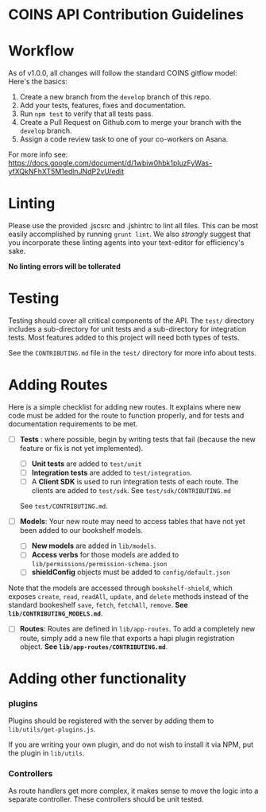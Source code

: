 COINS API Contribution Guidelines
=========

# Workflow
As of v1.0.0, all changes will follow the standard COINS gitflow model: Here's the basics:
1. Create a new branch from the `develop` branch of this repo.
1. Add your tests, features, fixes and documentation.
1. Run `npm test` to verify that all tests pass.
1. Create a Pull Request on Github.com to merge your branch with the `develop` branch.
1. Assign a code review task to one of your co-workers on Asana.

For more info see: https://docs.google.com/document/d/1wbiw0hbk1pluzFyWas-yfXQkNFhXT5M1edlnJNdP2vU/edit

# Linting

Please use the provided .jscsrc and .jshintrc to lint all files. This can be most easily accomplished by running `grunt lint`. We also *strongly* suggest that you incorporate these linting agents into your text-editor for efficiency's sake.

**No linting errors will be tollerated**

# Testing

Testing should cover all critical components of the API. The `test/` directory includes a sub-directory for unit tests and a sub-directory for integration tests. Most features added to this project will need both types of tests.

See the `CONTRIBUTING.md` file in the `test/` directory for more info about tests.

# Adding Routes

Here is a simple checklist for adding new routes. It explains where new code must be added for the route to function properly, and for tests and documentation requirements to be met.

- [ ] **Tests** : where possible, begin by writing tests that fail (because the new feature or fix is not yet implemented).
  - [ ] **Unit tests** are added to `test/unit`
  - [ ] **Integration tests** are added to `test/integration`.
  - [ ] A **Client SDK** is used to run integration tests of each route. The clients are added to `test/sdk`.  See `test/sdk/CONTRIBUTING.md`

  See `test/CONTRIBUTING.md`.

- [ ] **Models**: Your new route may need to access tables that have not yet been added to our bookshelf models.
    - [ ] **New models** are added in `lib/models`.
    - [ ] **Access verbs** for those models are added to `lib/permissions/permission-schema.json`
    - [ ] **shieldConfig** objects must be added to `config/default.json`

Note that the models are accessed through `bookshelf-shield`, which exposes `create`, `read`, `readAll`, `update`, and `delete` methods instead of the standard bookeshelf `save`, `fetch`, `fetchAll`, `remove`. **See `lib/CONTRIBUTING_MODELS.md`**.

- [ ] **Routes**: Routes are defined in `lib/app-routes`. To add a completely new route, simply add a new file that exports a hapi plugin registration object. **See `lib/app-routes/CONTRIBUTING.md`**.

# Adding other functionality

### plugins
Plugins should be registered with the server by adding them to `lib/utils/get-plugins.js`.

If you are writing your own plugin, and do not wish to install it via NPM, put the plugin in `lib/utils`.

### Controllers
As route handlers get more complex, it makes sense to move the logic into a separate controller. These controllers should be unit tested.
